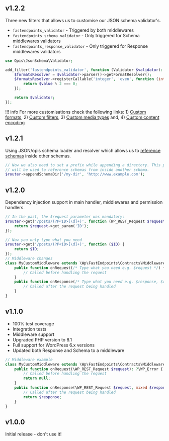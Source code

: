 ## v1.2.2

Three new filters that allows us to customise our JSON schema validator's.

- `fastendpoints_validator` - Triggered by both middlewares
- `fastendpoints_schema_validator` - Only triggered for Schema middlewares validators
- `fastendpoints_response_validator` - Only triggered for Response middlewares validators

```php
use Opis\JsonSchema\Validator;

add_filter('fastendpoints_validator', function (Validator $validator): Validator {
    $formatsResolver = $validator->parser()->getFormatResolver();
    $formatsResolver->registerCallable('integer', 'even', function (int $value): bool {
        return $value % 2 === 0;
    });

    return $validator;
});
```

!!! info
    For more customisations check the following links:
    1) [Custom formats](https://opis.io/json-schema/2.x/php-format.html),
    2) [Custom filters](https://opis.io/json-schema/2.x/php-filter.html),
    3) [Custom media types](https://opis.io/json-schema/2.x/php-media-type.html) and,
    4) [Custom content encoding](https://opis.io/json-schema/2.x/php-content-encoding.html)

## v1.2.1

Using JSON/opis schema loader and resolver which allows us to
[reference schemas](https://opis.io/json-schema/2.x/references.html) inside
other schemas.

```php
// Now we also need to set a prefix while appending a directory. This prefix
// will be used to reference schemas from inside another schema.
$router->appendSchemaDir('/my-dir', 'http://www.example.com');
```

## v1.2.0

Dependency injection support in main handler, middlewares and permission handlers.

```php
// In the past, the $request parameter was mandatory:
$router->get('/posts/(?P<ID>[\d]+)', function (WP_REST_Request $request) {
    return $request->get_param('ID');
});

// Now you only type what you need
$router->get('/posts/(?P<ID>[\d]+)', function ($ID) {
    return $ID;
});
// Middleware changes
class MyCustomMiddleware extends \Wp\FastEndpoints\Contracts\Middleware {
    public function onRequest(/* Type what you need e.g. $request */) {
        // Called before handling the request
    }
    public function onResponse(/* Type what you need e.g. $response, $request */) {
        // Called after the request being handled
    }
}
```

## v1.1.0

- 100% test coverage
- Integration tests
- Middleware support
- Upgraded PHP version to 8.1
- Full support for WordPress 6.x versions
- Updated both Response and Schema to a middleware

```php
// Middleware example
class MyCustomMiddleware extends \Wp\FastEndpoints\Contracts\Middleware {
    public function onRequest(\WP_REST_Request $request): ?\WP_Error {
        // Called before handling the request
        return null;
    }
    public function onResponse(\WP_REST_Request $request, mixed $response): mixed {
        // Called after the request being handled
        return $response;
    }
}
```

## v1.0.0

Initial release - don't use it!
